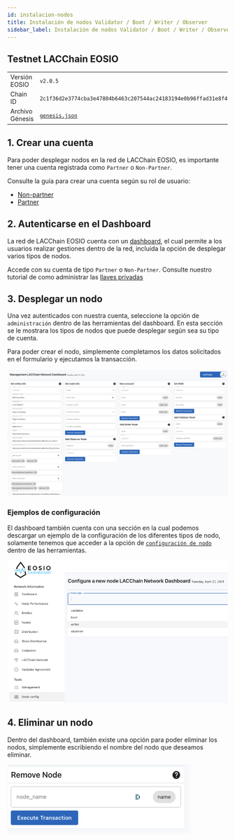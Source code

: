 ```yaml
---
id: instalacion-nodos
title: Instalación de nodos Validator / Boot / Writer / Observer
sidebar_label: Instalación de nodos Validator / Boot / Writer / Observer
---
```


## Testnet LACChain EOSIO 

<table>
<tr>
    <td>Versión EOSIO</td>
    <td><code>v2.0.5</code></td>
</tr>
<tr>
    <td>Chain ID</td>
    <td><code>2c1f36d2e3774cba3e47804b6463c207544ac24183194e0b96ffad31e8f4acd5</code></td>
</tr>
<tr>
    <td>Archivo Génesis</td>
    <td>
      <a href="https://raw.githubusercontent.com/LatamLink/eosio-testnet/master/genesis.json" target="_blank" rel="noopener noreferrer"><code>genesis.json</code></a>
    </td>
</tr>
</table>

## 1. Crear una cuenta

Para poder desplegar nodos en la red de LACChain EOSIO, es importante tener una cuenta registrada como `Partner` o `Non-Partner`. 
 
Consulte la guía para crear una cuenta según su rol de usuario: 

- [Non-partner](./crear-cuenta-non-partner)
- [Partner](./crear-cuenta-partner)


## 2. Autenticarse en el Dashboard

La red de LACChain EOSIO cuenta con un [dashboard](https://dashboard.latamlink.io/), el cual permite a los usuarios realizar gestiones dentro de la red, incluida la opción de desplegar varios tipos de nodos.  

Accede con su cuenta de tipo `Partner` o `Non-Partner`. Consulte nuestro tutorial de como administrar las [llaves privadas](./llaves-privadas#31-autenticadores-externos-wallets)


## 3. Desplegar un nodo 

Una vez autenticados con nuestra cuenta, seleccione la opción de `administración` dentro de las herramientas del dashboard. En esta sección se le mostrara los tipos de nodos que puede desplegar según sea su tipo de cuenta. 

Para poder crear el nodo, simplemente completamos los datos solicitados en el formulario y ejecutamos la transacción. 

![Sección de administración](/img/docs/dashboard_02.png)


### Ejemplos de configuración

El dashboard también cuenta con una sección en la cual podemos descargar un ejemplo de la configuración de los diferentes tipos de nodo, solamente tenemos que acceder a la opción de [`configuración de nodo`](https://dashboard.latamlink.io/node-config) dentro de las herramientas. 

![Sección de configuración](/img/docs/dashboard_01.png)

## 4. Eliminar un nodo 

Dentro del dashboard, también existe una opción para poder eliminar los nodos, simplemente escribiendo el nombre del nodo que deseamos eliminar. 

![Eliminación de nodos](/img/docs/dashboard_03.png)